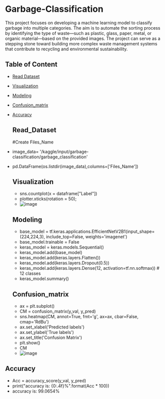 # Garbage-Classification
This project focuses on developing a machine learning model to classify garbage into multiple categories. The aim is to automate the sorting process by identifying the type of waste—such as plastic, glass, paper, metal, or organic material—based on the provided images. The project can serve as a stepping stone toward building more complex waste management systems that contribute to recycling and environmental sustainability.

## Table of Content

- [Read Dataset](#Read_Dataset)
- [Visualization](#Visualization)
- [Modeling](#Modeling)
- [Confusion_matrix](#Confusion_matrix)
- [Accuracy](#Accuracy)

  ## Read_Dataset
  #Create Files_Name
- image_data= '/kaggle/input/garbage-classification/garbage_classification'
- pd.DataFrame(os.listdir(image_data),columns=['Files_Name'])

  ## Visualization
  - sns.countplot(x = dataframe["Label"])
  - plotter.xticks(rotation = 50);
  - ![image](https://github.com/user-attachments/assets/efed8845-e18b-4dfe-a2c8-efa00091f0e9)
 
  ## Modeling
  - base_model = tf.keras.applications.EfficientNetV2B1(input_shape=(224,224,3), include_top=False, weights='imagenet')
  - base_model.trainable = False
  - keras_model = keras.models.Sequential()
  - keras_model.add(base_model)
  - keras_model.add(keras.layers.Flatten()) 
  - keras_model.add(keras.layers.Dropout(0.5))
  - keras_model.add(keras.layers.Dense(12, activation=tf.nn.softmax))     # 12 classes
  - keras_model.summary()
 
  ## Confusion_matrix
  - ax = plt.subplot()
  - CM = confusion_matrix(y_val, y_pred)
  - sns.heatmap(CM, annot=True, fmt='g', ax=ax, cbar=False, cmap='RdBu')
  - ax.set_xlabel('Predicted labels')
  - ax.set_ylabel('True labels') 
  - ax.set_title('Confusion Matrix')
  - plt.show()
  - CM
  - ![image](https://github.com/user-attachments/assets/8504b495-fe38-4c41-b1ac-a443adde5936)

## Accuracy
- Acc = accuracy_score(y_val, y_pred)
- print("accuracy is: {0:.4f}%".format(Acc * 100))
- accuracy is: 99.0654%




